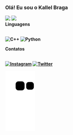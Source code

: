 ### Olá! Eu sou o Kallel Braga


<div>
  <a href-"https://github.com/KallelBrg">
    <img height="180em" src="https://github-readme-stats.vercel.app/api?username=KallelBrg&show_icons=true&theme=dark&include_all_commits-true&count_private=true"/>
    <img height="180em" src="https://github-readme-stats.vercel.app/api/top-langs/?username=KallelBrg&layout=compact&langs_count=16&theme=dark"/>
</div>
    
<html>
  <strong>Linguagens<br /><br />
</html>

![C++](https://img.shields.io/badge/C%2B%2B-00599C?style=for-the-badge&logo=c%2B%2B&logoColor=white)
![Python](https://img.shields.io/badge/Python-3776AB?style=for-the-badge&logo=python&logoColor=white)

<html>
    <strong>Contatos<br /><br />
</html>

[![Instagram](https://img.shields.io/badge/Instagram-E4405F?style=for-the-badge&logo=instagram&logoColor=white)](https://www.instagram.com/brg_kallel/)
[![Twitter](https://img.shields.io/badge/Twitter-1DA1F2?style=for-the-badge&logo=twitter&logoColor=white)](https://twitter.com/braga_kallel)

![snake gif](https://github.com/KallelBrg/KallelBrg/blob/output/github-contribution-grid-snake.svg)
